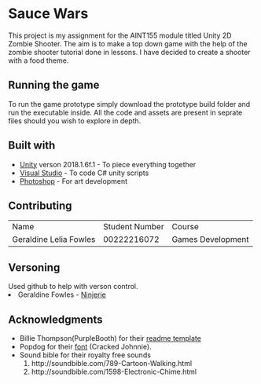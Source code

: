 <h1>Sauce Wars</h1>
This project is my assignment for the AINT155 module titled Unity 2D Zombie Shooter. The aim is to make a top down game with the help of the zombie shooter tutorial done in lessons. I have decided to create a shooter with a food theme.

<h2>Running the game</h2>
To run the game prototype simply download the prototype build folder and run the executable inside. All the code and assets are present in seprate files should you wish to explore in depth.

<h2>Built with</h2>
<ul>
<li><a href="https://unity3d.com/">Unity</a> verson 2018.1.6f.1 - To piece everything together</li>
<li><a href="https://visualstudio.microsoft.com/">Visual Studio</a> - To code C# unity scripts</li>
<li><a href="https://www.photoshop.com/">Photoshop</a> - For art development</li>
</ul>

<h2>Contributing</h2>
<table>
  <tr>
    <td>Name</td>
    <td>Student Number</td>
    <td>Course</td>
  </tr>
  <tr>
    <td>Geraldine Lelia Fowles</td>
    <td>00222216072</td>
    <td>Games Development</td>
  </tr>
</table>

<h2>Versoning</h2>
Used github to help with verson control.

<li>Geraldine Fowles - <a href="https://github.com/ninjerie">Ninjerie</a></li></ul>

<h2>Acknowledgments</h2>
<ul>
<li>Billie Thompson(PurpleBooth) for their <a href="https://gist.github.com/PurpleBooth/109311bb0361f32d87a2">readme template</a></li>
  <li>Popdog for their <a href="http://popdog_fonts.tripod.com">font</a> (Cracked Johnnie).</li>
  <li>Sound bible for their royalty free sounds
  <ol>
    <li>http://soundbible.com/789-Cartoon-Walking.html</li>
    <li>http://soundbible.com/1598-Electronic-Chime.html</li>
  </ol>
  </li>
</ul>
